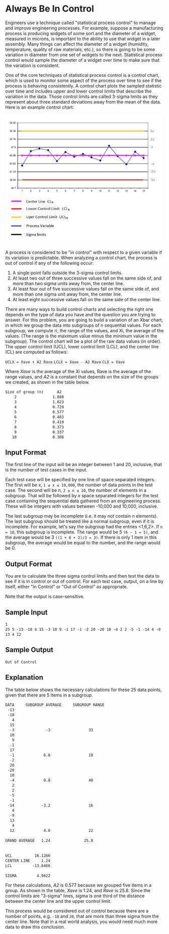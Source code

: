 # Always Be In Control
Engineers use a technique called "statistical process control" to manage and improve engineering processes. For example, suppose a manufacturing process is producing widgets of some sort and the diameter of a widget, measured in microns, is important to the ability to use that widget in a later assembly. Many things can affect the diameter of a widget (humidity, temperature, quality of raw materials, etc.), so there is going to be some variation in diameter from one set of widgets to the next. Statistical process control would sample the diameter of a widget over time to make sure that the variation is consistent.

One of the core techniques of statistical process control is a control chart, which is used to monitor some aspect of the process over time to see if the process is behaving consistently. A control chart plots the sampled statistic over time and includes upper and lower control limits that describe the variation in the data. Those control limits are called 3-sigma limits as they represent about three standard deviations away from the mean of the data. Here is an example control chart:

![Control Chart](control-chart.png)

A process is considered to be "in control" with respect to a given variable if its variation is predictable. When analyzing a control chart, the process is out of control if any of the following occur:

1. A single point falls outside the 3-sigma control limits.
2. At least two out of three successive values fall on the same side of, and more than two sigma units away from, the center line.
3. At least four out of five successive values fall on the same side of, and more than one sigma unit away from, the center line.
4. At least eight successive values fall on the same side of the center line.

There are many ways to build control charts and selecting the right one depends on the type of data you have and the question you are trying to answer. For this problem, you are going to build a variation of an Xbar chart, in which we group the data into subgroups of n sequential values. For each subgroup, we compute ri, the range of the values, and Xi, the average of the values. (The range is the maximum value minus the minimum value in the subgroup). The control chart will be a plot of the raw data values (in order). The upper control limit (UCL), lower control limit (LCL), and the center line (CL) are computed as follows:

`UCLX = Xave + A2 Rave`
`LCLX = Xave - A2 Rave`
`CLX = Xave`

Where *Xave* is the average of the *Xi* values, Rave is the average of the range values, and *A2* is a constant that depends on the size of the groups we created, as shown in the table below.
```
Size of group (n)      A2
    2                1.880
    3                1.023
    4                0.729
    5                0.577
    6                0.483
    7                0.419
    8                0.373
    9                0.337
   10                0.308
```

## Input Format
The first line of the input will be an integer between 1 and 20, inclusive, that is the number of test cases in the input.

Each test case will be specified by one line of space separated integers. The first will be *x*, `1 ≤ x ≤ 10,000`, the number of data points in the test case. The second will be *n*, `2 ≤ n ≤ 10`, the number of elements in a subgroup. That will be followed by *x* space separated integers for the test case containing the sequential data gathered from an engineering process. These will be integers with values between -10,000 and 10,000, inclusive.

The last subgroup may be incomplete (i.e. it may not contain n elements). The last subgroup should be treated like a normal subgroup, even if it is incomplete. For example, let's say the subgroup had the entries <1,6,2>. If `n = 10`, this subgroup is incomplete. The range would be 5 `(6 - 1 = 5)`, and the average would be 3 `((1 + 6 + 2)/3 = 3)`. If there is only 1 item in this subgroup, the average would be equal to the number, and the range would be 0.

## Output Format
You are to calculate the three sigma control limits and then test the data to see if it is in control or out of control. For each test case, output, on a line by itself, either "In Control" or "Out of Control" as appropriate.

Note that the output is case-sensitive.

## Sample Input
```
1
25 5 -13 -18 4 15 -3 10 9 -1 17 -1 -2 20 -20 10 -4 2 2 -5 -1 -14 4 -9 13 4 12
```

## Sample Output
```
Out of Control
```

## Explanation
The table below shows the necessary calculations for these 25 data points, given that there are 5 items in a subgroup.

```
DATA     SUBGROUP AVERAGE     SUBGROUP RANGE
 -13        
 -18        
   4        
  15        
  -3              -3                 33
  10        
   9        
  -1        
  17        
  -1             6.8                 18
  -2        
  20        
 -20        
  10        
  -4             0.8                 40
   2        
   2        
  -5        
  -1        
 -14            -3.2                 16
   4        
  -9        
  13        
   4        
  12             4.8                 22

GRAND AVERAGE   1.24               25.8


UCL          16.1266
CENTER LINE     1.24
LCL         -13.6466

SIGMA         4.9622
```

For these calculations, *A2* is 0.577 because we grouped five items in a group. As shown in the table, *Xave* is 1.24, and *Rave* is 25.8. Since the control limits are "3-sigma" lines, sigma is one third of the distance between the center line and the upper control limit.

This process would be considered out of control because there are a number of points, e.g. `-18` and `20`, that are more than three sigma from the center line. Note that in a real world analysis, you would need much more data to draw this conclusion.
